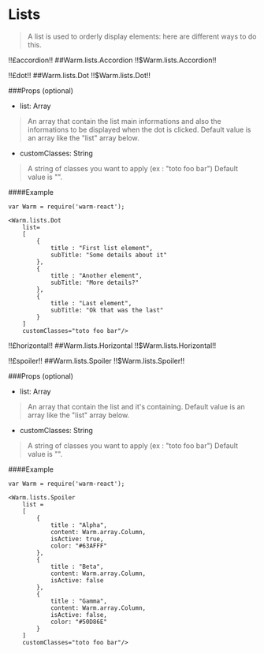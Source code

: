 # Lists
> A list is used to orderly display elements: here are different ways to do this.

!!£accordion!!
##Warm.lists.Accordion !!$Warm.lists.Accordion!!

!!£dot!!
##Warm.lists.Dot !!$Warm.lists.Dot!!

###Props (optional)
- list: Array

> An array that contain the list main informations and also the informations to be displayed when the dot is clicked.
> Default value is an array like the "list" array below.

- customClasses: String

> A string of classes you want to apply (ex : "toto foo bar")
> Default value is "".

####Example
```
var Warm = require('warm-react');

<Warm.lists.Dot
	list=
    [
        {
            title : "First list element",
            subTitle: "Some details about it"
        },
        {
            title : "Another element",
            subTitle: "More details?"
        },
        {
            title : "Last element",
            subTitle: "Ok that was the last"
        }
    ]
	customClasses="toto foo bar"/>
```

!!£horizontal!!
##Warm.lists.Horizontal !!$Warm.lists.Horizontal!!

!!£spoiler!!
##Warm.lists.Spoiler !!$Warm.lists.Spoiler!!

###Props (optional)
- list: Array

> An array that contain the list and it's containing.
> Default value is an array like the "list" array below.

- customClasses: String

> A string of classes you want to apply (ex : "toto foo bar")
> Default value is "".

####Example
```
var Warm = require('warm-react');

<Warm.lists.Spoiler
	list =
	[
		{
			title : "Alpha",
			content: Warm.array.Column,
			isActive: true,
			color: "#63AFFF"
		},
		{
			title : "Beta",
			content: Warm.array.Column,
			isActive: false
		},
		{
			title : "Gamma",
			content: Warm.array.Column,
			isActive: false,
			color: "#50D86E"
		}
	]
	customClasses="toto foo bar"/>
```
